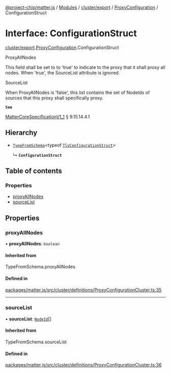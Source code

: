 [@project-chip/matter.js](../README.md) / [Modules](../modules.md) / [cluster/export](../modules/cluster_export.md) / [ProxyConfiguration](../modules/cluster_export.ProxyConfiguration.md) / ConfigurationStruct

# Interface: ConfigurationStruct

[cluster/export](../modules/cluster_export.md).[ProxyConfiguration](../modules/cluster_export.ProxyConfiguration.md).ConfigurationStruct

ProxyAllNodes

This field shall be set to to 'true' to indicate to the proxy that it shall proxy all nodes. When 'true', the
SourceList attribute is ignored.

SourceList

When ProxyAllNodes is 'false', this list contains the set of NodeIds of sources that this proxy shall
specifically proxy.

**`See`**

[MatterCoreSpecificationV1_1](spec_export.MatterCoreSpecificationV1_1.md) § 9.15.14.4.1

## Hierarchy

- [`TypeFromSchema`](../modules/tlv_export.md#typefromschema)\<typeof [`TlvConfigurationStruct`](../modules/cluster_export.ProxyConfiguration.md#tlvconfigurationstruct)\>

  ↳ **`ConfigurationStruct`**

## Table of contents

### Properties

- [proxyAllNodes](cluster_export.ProxyConfiguration.ConfigurationStruct.md#proxyallnodes)
- [sourceList](cluster_export.ProxyConfiguration.ConfigurationStruct.md#sourcelist)

## Properties

### proxyAllNodes

• **proxyAllNodes**: `boolean`

#### Inherited from

TypeFromSchema.proxyAllNodes

#### Defined in

[packages/matter.js/src/cluster/definitions/ProxyConfigurationCluster.ts:35](https://github.com/project-chip/matter.js/blob/3adaded6/packages/matter.js/src/cluster/definitions/ProxyConfigurationCluster.ts#L35)

___

### sourceList

• **sourceList**: [`NodeId`](../modules/datatype_export.md#nodeid)[]

#### Inherited from

TypeFromSchema.sourceList

#### Defined in

[packages/matter.js/src/cluster/definitions/ProxyConfigurationCluster.ts:36](https://github.com/project-chip/matter.js/blob/3adaded6/packages/matter.js/src/cluster/definitions/ProxyConfigurationCluster.ts#L36)
